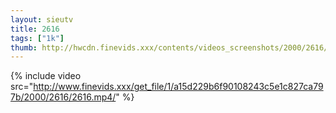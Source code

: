 ```yaml
--- 
layout: sieutv
title: 2616
tags: ["1k"]
thumb: http://hwcdn.finevids.xxx/contents/videos_screenshots/2000/2616/preview.mp4.jpg
---
```

{% include video src="http://www.finevids.xxx/get_file/1/a15d229b6f90108243c5e1c827ca797b/2000/2616/2616.mp4/" %} 
